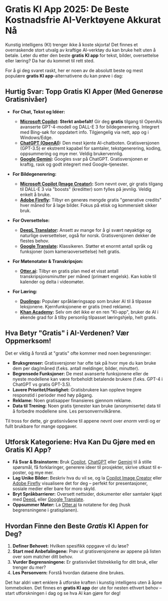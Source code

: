 # Gratis KI App 2025: De Beste Kostnadsfrie AI-Verktøyene Akkurat Nå

Kunstig intelligens (KI) trenger ikke å koste skjorta! Det finnes et overraskende stort utvalg av kraftige AI-verktøy du kan bruke helt uten å betale. Leter du etter den beste **gratis KI app** for tekst, bilder, oversettelse eller læring? Da har du kommet til rett sted.

For å gi deg svaret raskt, her er noen av de absolutt beste og mest populære **gratis KI app**-alternativene du kan prøve i dag:

## Hurtig Svar: Topp Gratis KI Apper (Med Generøse Gratisnivåer)

*   **For Chat, Tekst og Idéer:**
    *   **[Microsoft Copilot](https://copilot.microsoft.com/):** **Sterkt anbefalt!** Gir deg **gratis** tilgang til OpenAIs avanserte GPT-4-modell og DALL-E 3 for bildegenerering. Integrert med Bing-søk for oppdatert info. Tilgjengelig via nett, app og i Windows/Edge.
    *   **[ChatGPT (OpenAI)](https://chat.openai.com/):** Den mest kjente AI-chatboten. Gratisversjonen (GPT-3.5) er ekstremt kapabel for samtaler, tekstgenerering, koding, oppsummering og mye mer. Veldig brukervennlig.
    *   **[Google Gemini](https://gemini.google.com/):** Googles svar på ChatGPT. Gratisversjonen er kraftig, rask og godt integrert med Google-tjenester.

*   **For Bildegenerering:**
    *   **[Microsoft Copilot (Image Creator)](https://copilot.microsoft.com/):** Som nevnt over, gir gratis tilgang til DALL-E 3 via "boosts" (kreditter) som fylles på jevnlig. Veldig enkelt å bruke.
    *   **[Adobe Firefly](https://firefly.adobe.com/):** Tilbyr en generøs mengde gratis "generative credits" hver måned for å lage bilder. Fokus på etisk og kommersielt sikker bruk.

*   **For Oversettelse:**
    *   **[DeepL Translator](https://www.deepl.com/translator):** Ansett av mange for å gi svært nøyaktige og naturlige oversettelser, også for norsk. Gratisversjonen dekker de flestes behov.
    *   **[Google Translate](https://translate.google.com/):** Klassikeren. Støtter et enormt antall språk og funksjoner (som kameraoversettelse) helt gratis.

*   **For Møtenotater & Transkripsjon:**
    *   **[Otter.ai](https://otter.ai/):** Tilbyr en gratis plan med et visst antall transkripsjonsminutter per måned (primært engelsk). Kan koble til kalender og delta i videomøter.

*   **For Læring:**
    *   **[Duolingo](https://www.duolingo.com/):** Populær språklæringsapp som bruker AI til å tilpasse leksjonene. Kjernfunksjonene er gratis (med reklame).
    *   **[Khan Academy](https://www.khanacademy.org/):** Selv om det ikke er en ren "KI-app", bruker de AI i økende grad for å tilby personlig tilpasset læringshjelp, helt gratis.

## Hva Betyr "Gratis" i AI-Verdenen? Vær Oppmerksom!

Det er viktig å forstå at "gratis" ofte kommer med noen begrensninger:

*   **Bruksgrenser:** Gratisversjoner har ofte tak på hvor mye du kan bruke dem per dag/måned (f.eks. antall meldinger, bilder, minutter).
*   **Begrensede Funksjoner:** De mest avanserte funksjonene eller de nyeste modellene kan være forbeholdt betalende brukere (f.eks. GPT-4 i ChatGPT vs gratis GPT-3.5).
*   **Lavere Prioritet/Hastighet:** Gratisbrukere kan oppleve tregere responstid i perioder med høy pågang.
*   **Reklame:** Noen gratisapper finansieres gjennom reklame.
*   **Data til Trening:** Noen gratis tjenester kan bruke (anonymiserte) data til å forbedre modellene sine. Les personvernvilkårene.

Til tross for dette, gir gratisnivåene til appene nevnt over *enorm* verdi og er fullt brukbare for mange oppgaver.

## Utforsk Kategoriene: Hva Kan Du Gjøre med en Gratis KI App?

*   **Få Svar & Brainstorm:** Bruk [Copilot](https://copilot.microsoft.com/), [ChatGPT](https://chat.openai.com/) eller [Gemini](https://gemini.google.com/) til å stille spørsmål, få forklaringer, generere ideer til prosjekter, skrive utkast til e-poster, og mye mer.
*   **Lag Unike Bilder:** Beskriv hva du vil se, og la [Copilot Image Creator](https://copilot.microsoft.com/) eller [Adobe Firefly](https://firefly.adobe.com/) visualisere det for deg – perfekt for presentasjoner, sosiale medier eller bare for moro skyld.
*   **Bryt Språkbarrierer:** Oversett nettsider, dokumenter eller samtaler kjapt med [DeepL](https://www.deepl.com/translator) eller [Google Translate](https://translate.google.com/).
*   **Oppsummer Møter:** La [Otter.ai](https://otter.ai/) ta notatene for deg (husk begrensningene i gratisplanen).

## Hvordan Finne den Beste *Gratis* KI Appen for Deg?

1.  **Definer Behovet:** Hvilken spesifikk oppgave vil du løse?
2.  **Start med Anbefalingene:** Prøv ut gratisversjonene av appene på listen over som matcher ditt behov.
3.  **Vurder Begrensningene:** Er gratisnivået tilstrekkelig for ditt bruk, eller trenger du mer?
4.  **Les Personvern:** Forstå hvordan dataene dine brukes.

Det har aldri vært enklere å utforske kraften i kunstig intelligens uten å åpne lommeboken. Det finnes en **gratis KI app** der ute for nesten ethvert behov – start utforskningen i dag og se hva AI kan gjøre for deg!
